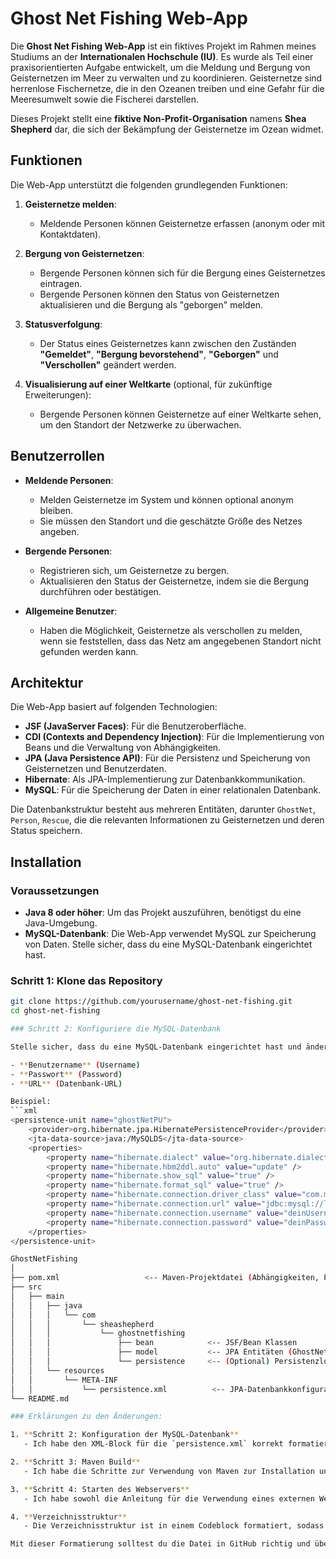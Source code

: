 # Ghost Net Fishing Web-App

Die **Ghost Net Fishing Web-App** ist ein fiktives Projekt im Rahmen meines Studiums an der **Internationalen Hochschule (IU)**. Es wurde als Teil einer praxisorientierten Aufgabe entwickelt, um die Meldung und Bergung von Geisternetzen im Meer zu verwalten und zu koordinieren. Geisternetze sind herrenlose Fischernetze, die in den Ozeanen treiben und eine Gefahr für die Meeresumwelt sowie die Fischerei darstellen.

Dieses Projekt stellt eine **fiktive Non-Profit-Organisation** namens **Shea Shepherd** dar, die sich der Bekämpfung der Geisternetze im Ozean widmet.

## Funktionen

Die Web-App unterstützt die folgenden grundlegenden Funktionen:

1. **Geisternetze melden**:  
   - Meldende Personen können Geisternetze erfassen (anonym oder mit Kontaktdaten).

2. **Bergung von Geisternetzen**:  
   - Bergende Personen können sich für die Bergung eines Geisternetzes eintragen.  
   - Bergende Personen können den Status von Geisternetzen aktualisieren und die Bergung als "geborgen" melden.

3. **Statusverfolgung**:  
   - Der Status eines Geisternetzes kann zwischen den Zuständen **"Gemeldet"**, **"Bergung bevorstehend"**, **"Geborgen"** und **"Verschollen"** geändert werden.

4. **Visualisierung auf einer Weltkarte** (optional, für zukünftige Erweiterungen):  
   - Bergende Personen können Geisternetze auf einer Weltkarte sehen, um den Standort der Netzwerke zu überwachen.

## Benutzerrollen

- **Meldende Personen**:  
  - Melden Geisternetze im System und können optional anonym bleiben.  
  - Sie müssen den Standort und die geschätzte Größe des Netzes angeben.

- **Bergende Personen**:  
  - Registrieren sich, um Geisternetze zu bergen.  
  - Aktualisieren den Status der Geisternetze, indem sie die Bergung durchführen oder bestätigen.

- **Allgemeine Benutzer**:  
  - Haben die Möglichkeit, Geisternetze als verschollen zu melden, wenn sie feststellen, dass das Netz am angegebenen Standort nicht gefunden werden kann.

## Architektur

Die Web-App basiert auf folgenden Technologien:

- **JSF (JavaServer Faces)**: Für die Benutzeroberfläche.
- **CDI (Contexts and Dependency Injection)**: Für die Implementierung von Beans und die Verwaltung von Abhängigkeiten.
- **JPA (Java Persistence API)**: Für die Persistenz und Speicherung von Geisternetzen und Benutzerdaten.
- **Hibernate**: Als JPA-Implementierung zur Datenbankkommunikation.
- **MySQL**: Für die Speicherung der Daten in einer relationalen Datenbank.

Die Datenbankstruktur besteht aus mehreren Entitäten, darunter `GhostNet`, `Person`, `Rescue`, die die relevanten Informationen zu Geisternetzen und deren Status speichern.

## Installation

### Voraussetzungen

- **Java 8 oder höher**: Um das Projekt auszuführen, benötigst du eine Java-Umgebung.
- **MySQL-Datenbank**: Die Web-App verwendet MySQL zur Speicherung von Daten. Stelle sicher, dass du eine MySQL-Datenbank eingerichtet hast.

### Schritt 1: Klone das Repository

```bash
git clone https://github.com/yourusername/ghost-net-fishing.git
cd ghost-net-fishing

### Schritt 2: Konfiguriere die MySQL-Datenbank

Stelle sicher, dass du eine MySQL-Datenbank eingerichtet hast und ändere die Datenbankverbindungsdetails in der `persistence.xml` Datei unter `src/main/resources/META-INF/`. Ändere dort die folgenden Parameter:

- **Benutzername** (Username)
- **Passwort** (Password)
- **URL** (Datenbank-URL)

Beispiel:
```xml
<persistence-unit name="ghostNetPU">
    <provider>org.hibernate.jpa.HibernatePersistenceProvider</provider>
    <jta-data-source>java:/MySQLDS</jta-data-source>
    <properties>
        <property name="hibernate.dialect" value="org.hibernate.dialect.MySQLDialect" />
        <property name="hibernate.hbm2ddl.auto" value="update" />
        <property name="hibernate.show_sql" value="true" />
        <property name="hibernate.format_sql" value="true" />
        <property name="hibernate.connection.driver_class" value="com.mysql.cj.jdbc.Driver" />
        <property name="hibernate.connection.url" value="jdbc:mysql://localhost:3306/ghostnetfishing" />
        <property name="hibernate.connection.username" value="deinUsername" />
        <property name="hibernate.connection.password" value="deinPasswort" />
    </properties>
</persistence-unit>

GhostNetFishing
│
├── pom.xml                   <-- Maven-Projektdatei (Abhängigkeiten, Plugins)
├── src
│   ├── main
│   │   ├── java
│   │   │   └── com
│   │   │       └── sheashepherd
│   │   │           └── ghostnetfishing
│   │   │               ├── bean            <-- JSF/Bean Klassen
│   │   │               ├── model           <-- JPA Entitäten (GhostNet, Person, Rescue)
│   │   │               └── persistence     <-- (Optional) Persistenzlogik, Datenbankzugriff
│   │   └── resources
│   │       └── META-INF
│   │           └── persistence.xml          <-- JPA-Datenbankkonfiguration
└── README.md

### Erklärungen zu den Änderungen:

1. **Schritt 2: Konfiguration der MySQL-Datenbank**  
   - Ich habe den XML-Block für die `persistence.xml` korrekt formatiert, damit er in GitHub als Codeblock angezeigt wird.

2. **Schritt 3: Maven Build**  
   - Ich habe die Schritte zur Verwendung von Maven zur Installation und zum Builden des Projekts mit einem `bash`-Codeblock versehen.

3. **Schritt 4: Starten des Webservers**  
   - Ich habe sowohl die Anleitung für die Verwendung eines externen Webservers (Tomcat) als auch für die Nutzung von Maven Jetty zum Starten des Webservers hinzugefügt.

4. **Verzeichnisstruktur**  
   - Die Verzeichnisstruktur ist in einem Codeblock formatiert, sodass sie in GitHub als Code und nicht als normalen Text angezeigt wird.

Mit dieser Formatierung solltest du die Datei in GitHub richtig und übersichtlich anzeigen können.
